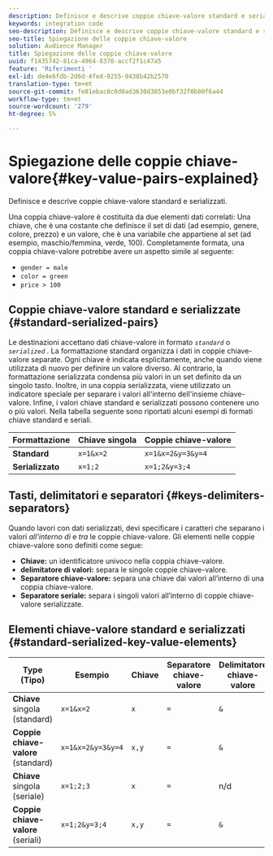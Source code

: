 ```yaml
---
description: Definisce e descrive coppie chiave-valore standard e serializzati.
keywords: integration code
seo-description: Definisce e descrive coppie chiave-valore standard e serializzati.
seo-title: Spiegazione delle coppie chiave-valore
solution: Audience Manager
title: Spiegazione delle coppie chiave-valore
uuid: f1435742-81ca-4964-8370-accf2f1c47a5
feature: 'Riferimenti '
exl-id: de4e6fdb-2d6d-4fed-9255-9438b42b2570
translation-type: tm+mt
source-git-commit: fe01ebac8c0d0ad3630d3853e0bf32f0b00f6a44
workflow-type: tm+mt
source-wordcount: '279'
ht-degree: 5%

---
```


# Spiegazione delle coppie chiave-valore{#key-value-pairs-explained}

Definisce e descrive coppie chiave-valore standard e serializzati.

<!-- 

c_key_value_explained.xml

 -->

Una coppia chiave-valore è costituita da due elementi dati correlati: Una chiave, che è una costante che definisce il set di dati (ad esempio, genere, colore, prezzo) e un valore, che è una variabile che appartiene al set (ad esempio, maschio/femmina, verde, 100). Completamente formata, una coppia chiave-valore potrebbe avere un aspetto simile al seguente:

* `gender = male`
* `color = green`
* `price > 100`

## Coppie chiave-valore standard e serializzate {#standard-serialized-pairs}

Le destinazioni accettano dati chiave-valore in formato *`standard`* o *`serialized`* . La formattazione standard organizza i dati in coppie chiave-valore separate. Ogni chiave è indicata esplicitamente, anche quando viene utilizzata di nuovo per definire un valore diverso. Al contrario, la formattazione serializzata condensa più valori in un set definito da un singolo tasto. Inoltre, in una coppia serializzata, viene utilizzato un indicatore speciale per separare i valori all&#39;interno dell&#39;insieme chiave-valore. Infine, i valori chiave standard e serializzati possono contenere uno o più valori. Nella tabella seguente sono riportati alcuni esempi di formati chiave standard e seriali.

| Formattazione | Chiave singola | Coppie chiave-valore |
|---|---|---|
| **Standard** | `x=1&x=2` | `x=1&x=2&y=3&y=4` |
| **Serializzato** | `x=1;2` | `x=1;2&y=3;4` |



## Tasti, delimitatori e separatori {#keys-delimiters-separators}

Quando lavori con dati serializzati, devi specificare i caratteri che separano i valori *all&#39;interno di* e *tra* le coppie chiave-valore. Gli elementi nelle coppie chiave-valore sono definiti come segue:

* **Chiave:** un identificatore univoco nella coppia chiave-valore.
* **delimitatore di valori:** separa le singole coppie chiave-valore.
* **Separatore chiave-valore:** separa una chiave dai valori all’interno di una coppia chiave-valore.
* **Separatore seriale:** separa i singoli valori all’interno di coppie chiave-valore serializzate.

## Elementi chiave-valore standard e serializzati {#standard-serialized-key-value-elements}


| Type (Tipo) | Esempio | Chiave | Separatore chiave-valore | Delimitatore chiave-valore | Separatore seriale |
---------|----------|---------|---------|----------|---------
| **Chiave**  singola (standard) | `x=1&x=2` | `x` | `=` | `&` | n/d |
| **Coppie chiave-valore**  (standard) | `x=1&x=2&y=3&y=4` | `x,y` | `=` | `&` | n/d |
| **Chiave**  singola (seriale) | `x=1;2;3` | `x` | `=` | n/d | `;` |
| **Coppie chiave-valore**  (seriali) | `x=1;2&y=3;4` | `x,y` | `=` | `&` | `;` |
